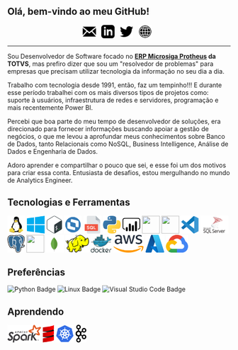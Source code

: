 <!--
![Header](img/matrix.svg "matrix")

Um cara apaixonado pelo mundo dos dados!!!
A guy passionate about the world of data!!!
-->

## Olá, bem-vindo ao meu GitHub!

<p align="center">
<a href="mailto:dirleiflsilva@dfls.eti.br"><img height="30" src="img/icon_email.png"></a>&nbsp;&nbsp;
<a href="https://www.linkedin.com/in/dirleiflsilva/"><img height="30" src="img/icon_linkedin.png"></a>&nbsp;&nbsp;
<a href="https://twitter.com/dirleiflsilva"><img height="30" src="img/icon_twitter.png"></a>&nbsp;&nbsp;
<a href="https://dirleiflsilva.github.io/perfil"><img height="30" src="img/icon_web.png"></a>&nbsp;&nbsp;
</p>

---

<p>Sou Desenvolvedor de Software focado no <strong><a href="https://www.totvs.com/sistema-de-gestao">ERP Microsiga Protheus</a> da TOTVS</strong>, mas prefiro dizer que sou um "resolvedor de problemas" para empresas que precisam utilizar tecnologia da informação no seu dia a dia.
</p>

<p>Trabalho com tecnologia desde 1991, então, faz um tempinho!!! E durante esse período trabalhei com os mais diversos tipos de projetos como: suporte à usuários, infraestrutura de redes e servidores, programação e mais recentemente Power BI.</p>

<p>Percebi que boa parte do meu tempo de desenvolvedor de soluções, era direcionado para fornecer informações buscando apoiar a gestão de negócios, o que me levou a aprofundar meus conhecimentos sobre Banco de Dados, tanto Relacionais como NoSQL, Business Intelligence, Análise de Dados e Engenharia de Dados.</p>

<p>Adoro aprender e compartilhar o pouco que sei, e esse foi um dos motivos para criar essa conta. Entusiasta de desafios, estou mergulhando no mundo de Analytics Engineer.</p>

## Tecnologias e Ferramentas
<p>
<img loading="lazy" height="40" src="img/linux_tux_icon.svg">
<img loading="lazy" height="40" src="img/windows_icon.svg">
<img loading="lazy" height="40" src="img/bash_icon.svg">
<img loading="lazy" height="40" src="img/advpl_icon.svg">
<img loading="lazy" height="40" src="img/sql_icon.svg">
<img loading="lazy" height="40" src="img/python_icon.svg">
<img loading="lazy" height="40" src="img/power_bi_icon.svg">
<img loading="lazy" src="https://cdn.jsdelivr.net/gh/devicons/devicon/icons/jupyter/jupyter-original-wordmark.svg" width="40" height="40" />
<img loading="lazy" src="https://cdn.jsdelivr.net/gh/devicons/devicon/icons/git/git-original.svg" width="40" height="40" />
<img loading="lazy" height="40" src="img/vs_code_icon.svg">
<img loading="lazy" height="40" src="img/sql_server_icon.svg">
<img loading="lazy" height="40" src="img/postgresql_icon.svg">
<img loading="lazy" src="https://cdn.jsdelivr.net/gh/devicons/devicon/icons/oracle/oracle-original.svg" width="40" height="40" />
<img loading="lazy" height="40" src="img/mongodb_icon.svg">
<img loading="lazy" height="40" src="img/hadoop_icon.svg">
<img loading="lazy" height="40" src="img/docker_icon.svg">
<img loading="lazy" height="40" src="img/aws_icon.svg">
<img loading="lazy" height="40" src="img/azure_icon.svg">
<img loading="lazy" height="40" src="img/google_cloud_icon.svg">
</p>

## Preferências
![Python Badge](https://img.shields.io/badge/Python-3776AB?logo=python&logoColor=fff&style=for-the-badge)
![Linux Badge](https://img.shields.io/badge/Linux-FCC624?logo=linux&logoColor=000&style=for-the-badge)
![Visual Studio Code Badge](https://img.shields.io/badge/Visual%20Studio%20Code-007ACC?logo=visualstudiocode&logoColor=fff&style=for-the-badge)

## Aprendendo
<p>
<img loading="lazy" height="40" src="img/apache_spark_icon.svg">
<img loading="lazy" height="40" src="img/scala_icon.svg">
<img loading="lazy" height="40" src="img/kubernetes_icon.svg">
<img loading="lazy" height="40" src="img/kafka_icon.svg">
</p>

<!--
**dirleiflsilva/dirleiflsilva** is a ✨ _special_ ✨ repository because its `README.md` (this file) appears on your GitHub profile.

Here are some ideas to get you started:

- 🔭 I’m currently working on ...
- 🌱 I’m currently learning ...
- 👯 I’m looking to collaborate on ...
- 🤔 I’m looking for help with ...
- 💬 Ask me about ...
- 📫 How to reach me: ...
- 😄 Pronouns: ...
- ⚡ Fun fact: ...

-- Icons
https://worldvectorlogo.com/
https://devicon.dev/
https://shields.io/
https://badges.pages.dev/

Language / Tools 
I am Learning
Preferences (OS/Editor/Language/)

Tech Stack

Cloud

Big Data Stack

Certifications

-->
